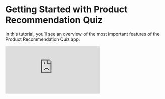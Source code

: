 # Getting Started with Product Recommendation Quiz

In this tutorial, you’ll see an overview of the most important features of the Product Recommendation Quiz app.

<div class="videoWrapper">
<iframe src="https://www.youtube.com/embed/2unJqe-viNU" frameborder="0" allow="accelerometer; autoplay; clipboard-write; encrypted-media; gyroscope; picture-in-picture" allowfullscreen></iframe>
</div>